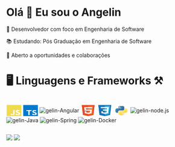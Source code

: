 # Olá 👋 Eu sou o Angelin

🎯 Desenvolvedor com foco em Engenharia de Software

📚 Estudando: Pós Graduação em Engenharia de Software 

💼 Aberto a oportunidades e colaborações

##

# 🖥️ Linguagens e Frameworks ⚒️

<div style="display: inline_block"><br>
  <img align="center" alt="gelin-Js" height="30" width="40" src="https://raw.githubusercontent.com/devicons/devicon/master/icons/javascript/javascript-plain.svg">
  <img align="center" alt="gelin-Ts" height="30" width="40" src="https://raw.githubusercontent.com/devicons/devicon/master/icons/typescript/typescript-plain.svg">
  <img align="center" alt="gelin-Angular" height="80" width="80" src="https://img.shields.io/badge/Angular-DD0031?style=for-the-badge&logo=angular&logoColor=white">
  <img align="center" alt="gelin-HTML" height="30" width="40" src="https://raw.githubusercontent.com/devicons/devicon/master/icons/html5/html5-original.svg">
  <img align="center" alt="gelin-CSS" height="30" width="40" src="https://raw.githubusercontent.com/devicons/devicon/master/icons/css3/css3-original.svg">
  <img align="center" alt="gelin-Python" height="30" width="40" src="https://raw.githubusercontent.com/devicons/devicon/master/icons/python/python-original.svg">
  <img align="center" alt="gelin-node.js" height="80" width="80" src="https://img.shields.io/badge/Node.js-43853D?style=for-the-badge&logo=node.js&logoColor=white">
  <img align="center" alt="gelin-Java" height="60" width="80" src="https://img.shields.io/badge/Java-ED8B00?style=for-the-badge&logo=openjdk&logoColor=white">
  <img align="center" alt="gelin-Spring" heihgt="80" width="80" src= "https://img.shields.io/badge/Spring-6DB33F?style=for-the-badge&logo=spring&logoColor=white">
  <img align="center" alt="gelin-Docker" height="80" width="80" src="https://cdn.jsdelivr.net/gh/devicons/devicon@latest/icons/docker/docker-original-wordmark.svg" />
</div>

##

<div>
  	<a href="https://www.linkedin.com/in/angelo-lunardini-893126253/?trk=opento_sprofile_details" target="_blank"><img src="https://img.shields.io/badge/LinkedIn-0077B5?style=for-the-badge&logo=linkedin&logoColor=white" target="_blank"></a>
    <a href="mailto:atlunardini@gmail.com" target="_blank"><img src="https://img.shields.io/badge/Gmail-D14836?style=for-the-badge&logo=gmail&logoColor=white" target="_blank"></a>
</div>
